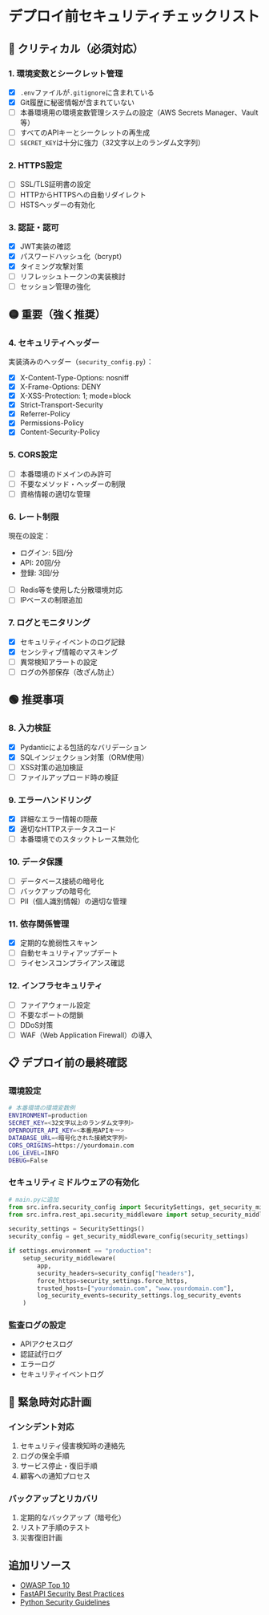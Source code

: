 # デプロイ前セキュリティチェックリスト

## 🔴 クリティカル（必須対応）

### 1. 環境変数とシークレット管理
- [x] `.env`ファイルが`.gitignore`に含まれている
- [x] Git履歴に秘密情報が含まれていない
- [ ] 本番環境用の環境変数管理システムの設定（AWS Secrets Manager、Vault等）
- [ ] すべてのAPIキーとシークレットの再生成
- [ ] `SECRET_KEY`は十分に強力（32文字以上のランダム文字列）

### 2. HTTPS設定
- [ ] SSL/TLS証明書の設定
- [ ] HTTPからHTTPSへの自動リダイレクト
- [ ] HSTSヘッダーの有効化

### 3. 認証・認可
- [x] JWT実装の確認
- [x] パスワードハッシュ化（bcrypt）
- [x] タイミング攻撃対策
- [ ] リフレッシュトークンの実装検討
- [ ] セッション管理の強化

## 🟡 重要（強く推奨）

### 4. セキュリティヘッダー
実装済みのヘッダー（`security_config.py`）：
- [x] X-Content-Type-Options: nosniff
- [x] X-Frame-Options: DENY
- [x] X-XSS-Protection: 1; mode=block
- [x] Strict-Transport-Security
- [x] Referrer-Policy
- [x] Permissions-Policy
- [x] Content-Security-Policy

### 5. CORS設定
- [ ] 本番環境のドメインのみ許可
- [ ] 不要なメソッド・ヘッダーの制限
- [ ] 資格情報の適切な管理

### 6. レート制限
現在の設定：
- ログイン: 5回/分
- API: 20回/分
- 登録: 3回/分

- [ ] Redis等を使用した分散環境対応
- [ ] IPベースの制限追加

### 7. ログとモニタリング
- [x] セキュリティイベントのログ記録
- [x] センシティブ情報のマスキング
- [ ] 異常検知アラートの設定
- [ ] ログの外部保存（改ざん防止）

## 🟢 推奨事項

### 8. 入力検証
- [x] Pydanticによる包括的なバリデーション
- [x] SQLインジェクション対策（ORM使用）
- [ ] XSS対策の追加検証
- [ ] ファイルアップロード時の検証

### 9. エラーハンドリング
- [x] 詳細なエラー情報の隠蔽
- [x] 適切なHTTPステータスコード
- [ ] 本番環境でのスタックトレース無効化

### 10. データ保護
- [ ] データベース接続の暗号化
- [ ] バックアップの暗号化
- [ ] PII（個人識別情報）の適切な管理

### 11. 依存関係管理
- [x] 定期的な脆弱性スキャン
- [ ] 自動セキュリティアップデート
- [ ] ライセンスコンプライアンス確認

### 12. インフラセキュリティ
- [ ] ファイアウォール設定
- [ ] 不要なポートの閉鎖
- [ ] DDoS対策
- [ ] WAF（Web Application Firewall）の導入

## 📋 デプロイ前の最終確認

### 環境設定
```bash
# 本番環境の環境変数例
ENVIRONMENT=production
SECRET_KEY=<32文字以上のランダム文字列>
OPENROUTER_API_KEY=<本番用APIキー>
DATABASE_URL=<暗号化された接続文字列>
CORS_ORIGINS=https://yourdomain.com
LOG_LEVEL=INFO
DEBUG=False
```

### セキュリティミドルウェアの有効化
```python
# main.pyに追加
from src.infra.security_config import SecuritySettings, get_security_middleware_config
from src.infra.rest_api.security_middleware import setup_security_middleware

security_settings = SecuritySettings()
security_config = get_security_middleware_config(security_settings)

if settings.environment == "production":
    setup_security_middleware(
        app,
        security_headers=security_config["headers"],
        force_https=security_settings.force_https,
        trusted_hosts=["yourdomain.com", "www.yourdomain.com"],
        log_security_events=security_settings.log_security_events
    )
```

### 監査ログの設定
- APIアクセスログ
- 認証試行ログ
- エラーログ
- セキュリティイベントログ

## 🚨 緊急時対応計画

### インシデント対応
1. セキュリティ侵害検知時の連絡先
2. ログの保全手順
3. サービス停止・復旧手順
4. 顧客への通知プロセス

### バックアップとリカバリ
1. 定期的なバックアップ（暗号化）
2. リストア手順のテスト
3. 災害復旧計画

## 追加リソース

- [OWASP Top 10](https://owasp.org/www-project-top-ten/)
- [FastAPI Security Best Practices](https://fastapi.tiangolo.com/tutorial/security/)
- [Python Security Guidelines](https://python.readthedocs.io/en/latest/library/security_warnings.html)